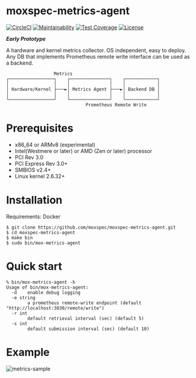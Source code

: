 moxspec-metrics-agent
===

[![CircleCI](https://circleci.com/gh/moxspec/moxspec-metrics-agent.svg?style=shield&circle-token=951127200cfb6aaa6c85939e7344aba39b888bb7)](https://circleci.com/gh/moxspec/moxspec-metrics-agent)
[![Maintainability](https://api.codeclimate.com/v1/badges/aedbc4adcc2ffe91cea1/maintainability)](https://codeclimate.com/github/moxspec/moxspec-metrics-agent/maintainability)
[![Test Coverage](https://api.codeclimate.com/v1/badges/aedbc4adcc2ffe91cea1/test_coverage)](https://codeclimate.com/github/moxspec/moxspec-metrics-agent/test_coverage)
[![License](https://img.shields.io/badge/License-Apache%202.0-blue.svg)](https://opensource.org/licenses/Apache-2.0)

***Early Prototype***

A hardware and kernel metrics collector. OS independent, easy to deploy.   
Any DB that implements Prometheus remote write interface can be used as a backend.

```
                  Metrics
┌─────────────────┐    ┌───────────────┐    ┌────────────┐
│                 │    │               │    │            │
│ Hardware/Kernel ├───►│ Metrics Agent ├───►│ Backend DB │
│                 │    │               │    │            │
└─────────────────┘    └───────────────┘    └────────────┘
                              Prometheus Remote Write
```

# Prerequisites

- x86_64 or ARMv8 (experimental)
- Intel(Westmere or later) or AMD (Zen or later) processor
- PCI Rev 3.0
- PCI Express Rev 3.0+
- SMBIOS v2.4+
- Linux kernel 2.6.32+

# Installation

Requirements: Docker
```
$ git clone https://github.com/moxspec/moxspec-metrics-agent.git
$ cd moxspec-metrics-agent
$ make bin
$ sudo bin/mox-metrics-agent
```

# Quick start

```
% bin/mox-metrics-agent -h     
Usage of bin/mox-metrics-agent:
  -d    enable debug logging
  -e string
        a prometheus remote-write endpoint (default "http://localhost:3030/remote/write")
  -r int
        default retrieval interval (sec) (default 5)
  -s int
        default submission interval (sec) (default 10)
```

# Example

<img alt="metrics-sample" src="https://user-images.githubusercontent.com/44848317/111316332-6797a900-8620-11eb-804e-758917d7fac2.png">



